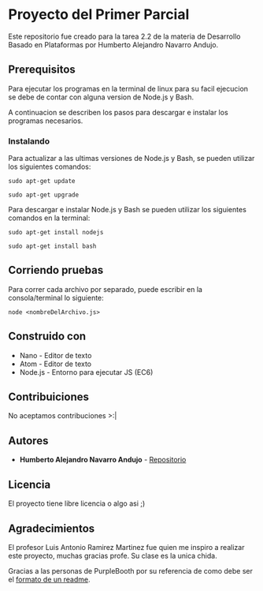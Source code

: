 # Proyecto del Primer Parcial
Este repositorio fue creado para la tarea 2.2 de la materia de Desarrollo Basado en Plataformas por Humberto Alejandro Navarro Andujo.



## Prerequisitos
Para ejecutar los programas en la terminal de linux para su facil ejecucion se debe de contar con alguna version de Node.js y Bash.

A continuacion se describen los pasos para descargar e instalar los programas necesarios.

### Instalando
Para actualizar a las ultimas versiones de Node.js y Bash, se pueden utilizar los siguientes comandos:
```
sudo apt-get update
```
```
sudo apt-get upgrade
```

Para descargar e instalar Node.js y Bash se pueden utilizar los siguientes comandos en la terminal:
```
sudo apt-get install nodejs
```
```
sudo apt-get install bash
```
## Corriendo pruebas
Para correr cada archivo por separado, puede escribir en la consola/terminal lo siguiente:
```
node <nombreDelArchivo.js>
```


## Construido con
* Nano - Editor de texto
* Atom - Editor de texto
* Node.js - Entorno para ejecutar JS (EC6)

## Contribuiciones
No aceptamos contribuciones >:|

## Autores
* **Humberto Alejandro Navarro Andujo** - [Repositorio](https://github.com/fanpug)

## Licencia
El proyecto tiene libre licencia o algo asi ;)

## Agradecimientos
El profesor Luis Antonio Ramirez Martinez fue quien me inspiro a realizar este proyecto, muchas gracias profe. Su clase es la unica chida.

Gracias a las personas de PurpleBooth por su referencia de como debe ser el [formato de un readme](https://gist.github.com/PurpleBooth/109311bb0361f32d87a2).
